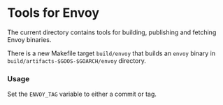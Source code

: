 # Tools for Envoy

The current directory contains tools for building, publishing and fetching Envoy binaries.

There is a new Makefile target `build/envoy` that builds an `envoy` binary in `build/artifacts-$GOOS-$GOARCH/envoy` directory.

### Usage

Set the `ENVOY_TAG` variable to either a commit or tag.
